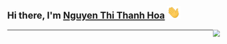  <!--
**huuminh365/huuminh365** is a ✨ _special_ ✨ repository because its `README.md` (this file) appears on your GitHub profile.
-->

<h2 align="left">Hi there, I'm <a href="https://www.linkedin.com/in/nguy%E1%BB%85n-th%E1%BB%8B-thanh-ho%C3%A0-a2b400222/" target="_blank" rel="noopener noreferrer">Nguyen Thi Thanh Hoa</a> <img src="https://raw.githubusercontent.com/ABSphreak/ABSphreak/master/gifs/Hi.gif" height="30" />
 
<a href="https://github.com/huuminh365"><img align='right' src='https://media.tenor.com/htKQgBPrAIEAAAAd/vibing-cat.gif' width='30"'></a></h2>


-----
